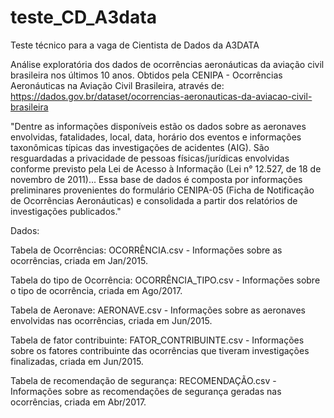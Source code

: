 # teste_CD_A3data
Teste técnico para a vaga de Cientista de Dados da A3DATA

Análise exploratória dos dados de ocorrências aeronáuticas da aviação civil brasileira nos últimos 10 anos.
Obtidos pela CENIPA - Ocorrências Aeronáuticas na Aviação Civil Brasileira, através de: https://dados.gov.br/dataset/ocorrencias-aeronauticas-da-aviacao-civil-brasileira

"Dentre as informações disponíveis estão os dados sobre as aeronaves envolvidas, fatalidades, local, data, horário dos eventos e informações taxonômicas típicas das investigações de acidentes (AIG). São resguardadas a privacidade de pessoas físicas/jurídicas envolvidas conforme previsto pela Lei de Acesso à Informação (Lei n° 12.527, de 18 de novembro de 2011)... Essa base de dados é composta por informações preliminares provenientes do formulário CENIPA-05 (Ficha de Notificação de Ocorrências Aeronáuticas) e consolidada a partir dos relatórios de investigações publicados."

Dados:

Tabela de Ocorrências: OCORRÊNCIA.csv - Informações sobre as ocorrências, criada em Jan/2015.

Tabela do tipo de Ocorrência: OCORRÊNCIA_TIPO.csv - Informações sobre o tipo de ocorrência, criada em Ago/2017.

Tabela de Aeronave: AERONAVE.csv - Informações sobre as aeronaves envolvidas nas ocorrências, criada em Jun/2015.

Tabela de fator contribuinte: FATOR_CONTRIBUINTE.csv - Informações sobre os fatores contribuinte das ocorrências que tiveram investigações finalizadas, criada em Jun/2015.

Tabela de recomendação de segurança: RECOMENDAÇÃO.csv - Informações sobre as recomendações de segurança geradas nas ocorrências, criada em Abr/2017.

